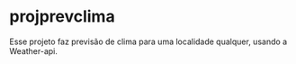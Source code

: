 # projprevclima
Esse projeto faz previsão de clima para uma localidade qualquer, usando a Weather-api.
